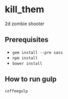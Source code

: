 kill_them
=========

2d zombie shooter

Prerequisites
---------
* `gem install --pre sass`
* `npm install`
* `bower install`

How to run gulp
---------
```
coffeegulp
```
